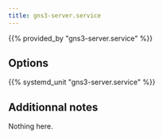 ```yaml
---
title: gns3-server.service
---
```


{{% provided_by "gns3-server.service" %}}

## Options

{{% systemd_unit "gns3-server.service" %}}

## Additionnal notes

Nothing here.